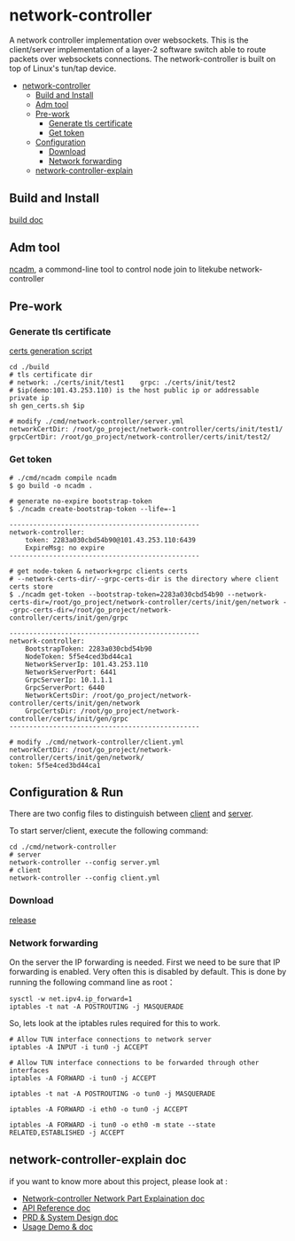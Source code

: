 # network-controller
A network controller implementation over websockets. This is the client/server implementation of a layer-2 software switch able to route packets over websockets connections. The network-controller is built on top of Linux's tun/tap device.

* [network-controller](#network-controller)
   * [Build and Install](#build-and-install)
   * [Adm tool](#adm-tool)
   * [Pre-work](#pre-work)
      * [Generate tls certificate](#generate-tls-certificate)
      * [Get token](#get-token)
   * [Configuration](#configuration)
      * [Download](#download)
      * [Network forwarding](#network-forwarding)
   * [network-controller-explain](#network-controller-explain)

## Build and Install

[build doc](./build/build.md)

## Adm tool

[ncadm](https://github.com/Litekube/ncadm), a commond-line tool to control node join to litekube network-controller

## Pre-work

### Generate tls certificate

[certs generation script](./build/gen_certs.sh)

```shell
cd ./build
# tls certificate dir
# network: ./certs/init/test1    grpc: ./certs/init/test2
# $ip(demo:101.43.253.110) is the host public ip or addressable private ip
sh gen_certs.sh $ip

# modify ./cmd/network-controller/server.yml
networkCertDir: /root/go_project/network-controller/certs/init/test1/
grpcCertDir: /root/go_project/network-controller/certs/init/test2/
```

### Get token

```shell
# ./cmd/ncadm compile ncadm
$ go build -o ncadm .

# generate no-expire bootstrap-token
$ ./ncadm create-bootstrap-token --life=-1

------------------------------------------------
network-controller:
    token: 2283a030cbd54b90@101.43.253.110:6439
    ExpireMsg: no expire
------------------------------------------------

# get node-token & network+grpc clients certs
# --network-certs-dir/--grpc-certs-dir is the directory where client certs store
$ ./ncadm get-token --bootstrap-token=2283a030cbd54b90 --network-certs-dir=/root/go_project/network-controller/certs/init/gen/network --grpc-certs-dir=/root/go_project/network-controller/certs/init/gen/grpc

------------------------------------------------
network-controller:
    BootstrapToken: 2283a030cbd54b90
    NodeToken: 5f5e4ced3bd44ca1
    NetworkServerIp: 101.43.253.110
    NetworkServerPort: 6441
    GrpcServerIp: 10.1.1.1
    GrpcServerPort: 6440
    NetworkCertsDir: /root/go_project/network-controller/certs/init/gen/network
    GrpcCertsDir: /root/go_project/network-controller/certs/init/gen/grpc
------------------------------------------------
```



```shell
# modify ./cmd/network-controller/client.yml
networkCertDir: /root/go_project/network-controller/certs/init/gen/network/
token: 5f5e4ced3bd44ca1
```

## Configuration & Run

There are two config files to distinguish between [client](./cmd/network-controller/client.yml) and [server](./cmd/network-controller/server.yml).

To start server/client, execute the following command:

```shell
cd ./cmd/network-controller
# server
network-controller --config server.yml
# client
network-controller --config client.yml
```

### Download

[release](https://github.com/Litekube/network-controller/releases)

### Network forwarding
On the server the IP forwarding is needed. First we need to be sure that IP forwarding is enabled.
Very often this is disabled by default. This is done by running the following command line as root：

```shell
sysctl -w net.ipv4.ip_forward=1
iptables -t nat -A POSTROUTING -j MASQUERADE
```

So, lets look at the iptables rules required for this to work.
```shell
# Allow TUN interface connections to network server
iptables -A INPUT -i tun0 -j ACCEPT

# Allow TUN interface connections to be forwarded through other interfaces
iptables -A FORWARD -i tun0 -j ACCEPT

iptables -t nat -A POSTROUTING -o tun0 -j MASQUERADE

iptables -A FORWARD -i eth0 -o tun0 -j ACCEPT

iptables -A FORWARD -i tun0 -o eth0 -m state --state RELATED,ESTABLISHED -j ACCEPT
```

## network-controller-explain doc

if you want to know more about this project, please look at :

- [Network-controller Network Part Explaination doc](docs/network-controller-explain.md)
- [API Reference doc](docs/API-explain.md)
- [PRD & System Design doc](docs/design-explain.md)
- [Usage Demo & doc](docs/demo-usage.md)

